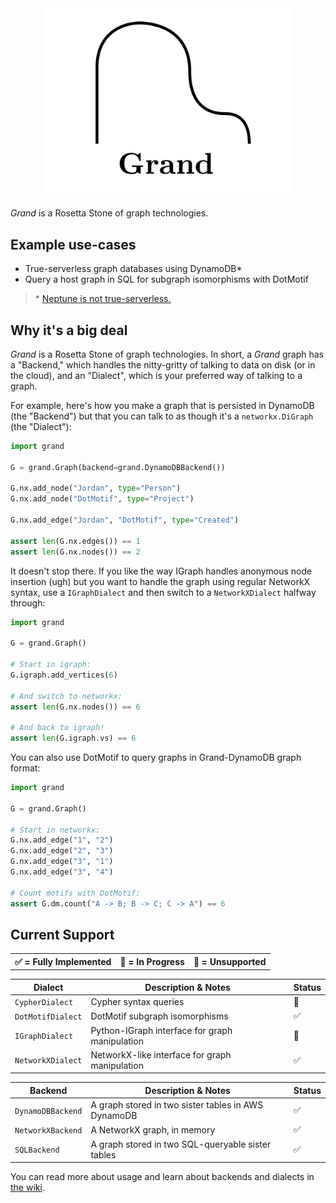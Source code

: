 <div align=center><img src="docs/grand.png" width=400 /></div>

_Grand_ is a Rosetta Stone of graph technologies.

## Example use-cases

-   True-serverless graph databases using DynamoDB\*
-   Query a host graph in SQL for subgraph isomorphisms with DotMotif

> \* [Neptune is not true-serverless.](docs/What-About-Neptune.md)

## Why it's a big deal

_Grand_ is a Rosetta Stone of graph technologies. In short, a _Grand_ graph has a "Backend," which handles the nitty-gritty of talking to data on disk (or in the cloud), and an "Dialect", which is your preferred way of talking to a graph.

For example, here's how you make a graph that is persisted in DynamoDB (the "Backend") but that you can talk to as though it's a `networkx.DiGraph` (the "Dialect"):

```python
import grand

G = grand.Graph(backend=grand.DynamoDBBackend())

G.nx.add_node("Jordan", type="Person")
G.nx.add_node("DotMotif", type="Project")

G.nx.add_edge("Jordan", "DotMotif", type="Created")

assert len(G.nx.edges()) == 1
assert len(G.nx.nodes()) == 2
```

It doesn't stop there. If you like the way IGraph handles anonymous node insertion (ugh) but you want to handle the graph using regular NetworkX syntax, use a `IGraphDialect` and then switch to a `NetworkXDialect` halfway through:

```python
import grand

G = grand.Graph()

# Start in igraph:
G.igraph.add_vertices(6)

# And switch to networkx:
assert len(G.nx.nodes()) == 6

# And back to igraph!
assert len(G.igraph.vs) == 6
```

You can also use DotMotif to query graphs in Grand-DynamoDB graph format:

```python
import grand

G = grand.Graph()

# Start in networkx:
G.nx.add_edge("1", "2")
G.nx.add_edge("2", "3")
G.nx.add_edge("3", "1")
G.nx.add_edge("3", "4")

# Count motifs with DotMotif:
assert G.dm.count("A -> B; B -> C; C -> A") == 6
```

## Current Support

<table><tr>
<th>✅ = Fully Implemented</th>
<th>🤔 = In Progress</th>
<th>🔴 = Unsupported</th>
</tr></table>

| Dialect           | Description & Notes                            | Status |
| ----------------- | ---------------------------------------------- | ------ |
| `CypherDialect`   | Cypher syntax queries                          | 🔴     |
| `DotMotifDialect` | DotMotif subgraph isomorphisms                 | ✅     |
| `IGraphDialect`   | Python-IGraph interface for graph manipulation | 🤔     |
| `NetworkXDialect` | NetworkX-like interface for graph manipulation | ✅     |

| Backend           | Description & Notes                                 | Status |
| ----------------- | --------------------------------------------------- | ------ |
| `DynamoDBBackend` | A graph stored in two sister tables in AWS DynamoDB | ✅     |
| `NetworkXBackend` | A NetworkX graph, in memory                         | ✅     |
| `SQLBackend`      | A graph stored in two SQL-queryable sister tables   | ✅     |

You can read more about usage and learn about backends and dialects in [the wiki](https://github.com/aplbrain/grand/wiki).
